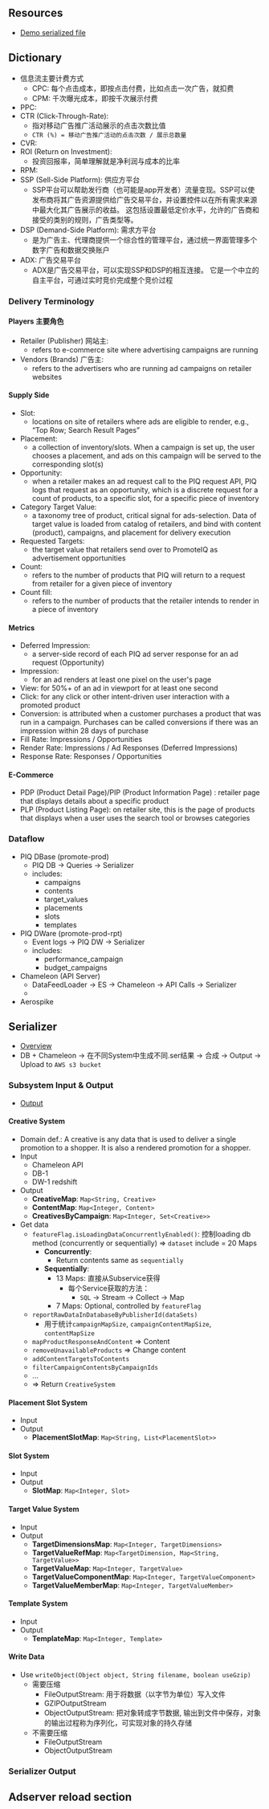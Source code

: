 ## Resources
- [Demo serialized file](https://microsoft.sharepoint.com/teams/PromoteIQCN/Shared%20Documents/Forms/AllItems.aspx?viewid=73a98dce%2D1245%2D43ec%2Da3f8%2Db0572ea39c86&id=%2Fteams%2FPromoteIQCN%2FShared%20Documents%2FGeneral%2FDelivery%20Engine%2FDE%5Fbrownbag%5Fmaterials%2Fdemo%2Dserialized%2Dfile)

## Dictionary

- 信息流主要计费方式
  - CPC: 每个点击成本，即按点击付费，比如点击一次广告，就扣费
  - CPM: 千次曝光成本，即按千次展示付费
- PPC: 
- CTR (Click-Through-Rate): 
  - 指对移动广告推广活动展示的点击次数比值
  - `CTR (%) = 移动广告推广活动的点击次数 / 展示总数量`
- CVR: 
- ROI (Return on Investment): 
  - 投资回报率，简单理解就是净利润与成本的比率
- RPM: 
- SSP (Sell-Side Platform): 供应方平台
  - SSP平台可以帮助发行商（也可能是app开发者）流量变现。SSP可以使发布商将其广告资源提供给广告交易平台，并设置控件以在所有需求来源中最大化其广告展示的收益。 这包括设置最低定价水平，允许的广告商和接受的类别的规则，广告类型等。
- DSP (Demand-Side Platform): 需求方平台
  - 是为广告主、代理商提供一个综合性的管理平台，通过统一界面管理多个数字广告和数据交换账户
- ADX: 广告交易平台
  - ADX是广告交易平台，可以实现SSP和DSP的相互连接。 它是一个中立的自主平台，可通过实时竞价完成整个竞价过程

### Delivery Terminology

#### Players 主要角色
- Retailer (Publisher) 网站主:
  - refers to e-commerce site where advertising campaigns are running​
- Vendors (Brands) 广告主: 
  - refers to the advertisers who are running ad campaigns on retailer websites​

#### Supply Side​ 
- Slot: 
  - locations on site of retailers where ads are eligible to render, e.g., “Top Row; Search Result Pages”​
- Placement: 
  - a collection of inventory/slots. When a campaign is set up, the user chooses a placement, and ads on this campaign will be served to the corresponding slot(s)​
- Opportunity: 
  - when a retailer makes an ad request call to the PIQ request API, PIQ logs that request as an opportunity, which is a discrete request for a count of products, to a specific slot, for a specific piece of inventory​
- Category Target Value: 
  - a taxonomy tree of product, critical signal for ads-selection. Data of target value is loaded from catalog of retailers, and bind with content (product), campaigns, and placement for delivery execution​
- Requested Targets: 
  - the target value that retailers send over to PromoteIQ as advertisement opportunities​
- Count: 
  - refers to the number of products that PIQ will return to a request from retailer for a given piece of inventory​
- Count fill: 
  - refers to the number of products that the retailer intends to render in a piece of inventory

#### Metrics
- Deferred Impression:  
  - a server-side record of each PIQ ad server response for an ad request (Opportunity)​
- Impression: 
  - for an ad renders at least one pixel on the user's page​
- View: for 50%+ of an ad in viewport for at least one second​
- Click: for any click or other intent-driven user interaction with a promoted product​
- Conversion: is attributed when a customer purchases a product that was run in a campaign. Purchases can be called conversions if there was an impression within 28 days of purchase​
- Fill Rate: Impressions / Opportunities​
- Render Rate: Impressions / Ad Responses (Deferred Impressions)​
- Response Rate: Responses / Opportunities

#### E-Commerce
- PDP (Product Detail Page)/PIP (Product Information Page) : retailer page that displays details about a specific product​
- PLP (Product Listing Page): on retailer site, this is the page of products that displays when a user uses the search tool or browses categories​


### Dataflow
- PIQ DBase (promote-prod)
  - PIQ DB -> Queries -> Serializer
  - includes:
    - campaigns
    - contents
    - target_values
    - placements
    - slots
    - templates
- PIQ DWare (promote-prod-rpt)
  - Event logs -> PIQ DW -> Serializer
  - includes:
    - performance_campaign
    - budget_campaigns
- Chameleon (API Server)
    - DataFeedLoader -> ES -> Chameleon -> API Calls -> Serializer
    - 
- Aerospike

## Serializer

- [Overview](https://spotfront.atlassian.net/wiki/spaces/EN/pages/1198325768/Delivery-Serializer)
- DB + Chameleon -> 在不同System中生成不同.ser结果 -> 合成 -> Output -> Upload to `AWS s3 bucket`

### Subsystem Input & Output
- [Output](https://spotfront.atlassian.net/wiki/spaces/EN/pages/1199800456/Serializer+Output)

#### Creative System
- Domain def.: A creative is any data that is used to deliver a single promotion to a shopper. It is also a rendered promotion for a shopper. 
- Input
  - Chameleon API
  - DB-1
  - DW-1 redshift
- Output
  - **CreativeMap**: `Map<String, Creative>`
  - **ContentMap**: `Map<Integer, Content>`
  - **CreativesByCampaign**: `Map<Integer, Set<Creative>>`
- Get data
  - `featureFlag.isLoadingDataConcurrentlyEnabled()`: 控制loading db method (concurrently or sequentially) => `dataset` include = 20 Maps
    - **Concurrently**:
      - Return contents same as `sequentially`
    - **Sequentially**:
      - 13 Maps: 直接从Subservice获得
        - 每个Service获取的方法：
          - `SQL` -> Stream -> Collect -> Map
      - 7 Maps: Optional, controlled by `featureFlag`
  - `reportRawDataInDatabaseByPublisherId(dataSets)`
    - 用于统计`campaignMapSize`, `campaignContentMapSize`, `contentMapSize`
  - `mapProductResponseAndContent` => Content
  - `removeUnavailableProducts` => Change content
  - `addContentTargetsToContents`
  - `filterCampaignContentsByCampaignIds`
  - ...
  - => Return `CreativeSystem`

#### Placement Slot System
- Input
- Output
  - **PlacementSlotMap**: `Map<String, List<PlacementSlot>>`

#### Slot System
- Input
- Output
  - **SlotMap**: `Map<Integer, Slot>`

#### Target Value System
- Input
- Output
  - **TargetDimensionsMap**: `Map<Integer, TargetDimensions>`
  - **TargetValueRefMap**: `Map<TargetDimension, Map<String, TargetValue>>`
  - **TargetValueMap**: `Map<Integer, TargetValue>`
  - **TargetValueComponentMap**: `Map<Integer, TargetValueComponent>`
  - **TargetValueMemberMap**: `Map<Integer, TargetValueMember>`

#### Template System
- Input
- Output
  - **TemplateMap**: `Map<Integer, Template>`

#### Write Data
- Use `writeObject(Object object, String filename, boolean useGzip)`
  - 需要压缩
    - FileOutputStream: 用于将数据（以字节为单位）写入文件
    - GZIPOutputStream
    - ObjectOutputStream: 把对象转成字节数据, 输出到文件中保存，对象的输出过程称为序列化，可实现对象的持久存储
  - 不需要压缩
    - FileOutputStream
    - ObjectOutputStream

### Serializer Output




## Adserver reload section
